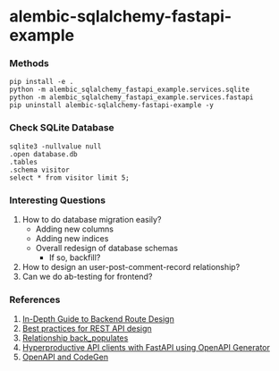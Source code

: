 # alembic-sqlalchemy-fastapi-example

### Methods
```
pip install -e .
python -m alembic_sqlalchemy_fastapi_example.services.sqlite
python -m alembic_sqlalchemy_fastapi_example.services.fastapi
pip uninstall alembic-sqlalchemy-fastapi-example -y
```

### Check SQLite Database
```
sqlite3 -nullvalue null
.open database.db
.tables
.schema visitor
select * from visitor limit 5;
```

### Interesting Questions
1. How to do database migration easily?
    - Adding new columns
    - Adding new indices
    - Overall redesign of database schemas
        - If so, backfill?
2. How to design an user-post-comment-record relationship?
3. Can we do ab-testing for frontend?

### References
1. [In-Depth Guide to Backend Route Design](https://softgrade.org/in-depth-guide-to-backend-route-design/)
2. [Best practices for REST API design](https://stackoverflow.blog/2020/03/02/best-practices-for-rest-api-design/)
3. [Relationship back_populates](https://sqlmodel.tiangolo.com/tutorial/relationship-attributes/back-populates/)
4. [Hyperproductive API clients with FastAPI using OpenAPI Generator](https://gaganpreet.in/posts/hyperproductive-apis-fastapi/)
5. [OpenAPI and CodeGen](https://medium.com/@almondcrush/openapi-and-codegen-e275e199ef13)
